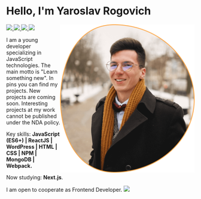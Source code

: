 # Hello, I'm Yaroslav Rogovich

<img align="right" width="360px" src="./images/main-image-blob.png" />

<p align="left">
  <a href="mailto:yrogovich@gmail.com">
    <img src="https://img.shields.io/badge/-yrogovich@gmail.com-FF941A?style=flat-square&logo=Gmail&logoColor=white&link=mailto:yrogovich@gmail.com" />
  </a>
  <a href="https://www.linkedin.com/in/yaroslav-rogovich">
    <img src="https://img.shields.io/badge/-My%20LinkedIn-FF941A?style=flat-square&logo=Linkedin&logoColor=white&link=https://www.linkedin.com/in/yaroslav-rogovich" />
  </a>
  <a href="https://www.instagram.com/just_yarik">
    <img src="https://img.shields.io/badge/-My%20Instagram-FF941A?style=flat-square&logo=Instagram&logoColor=white&link=https://www.instagram.com/just_yarik" />
  </a>
  <a href="https://www.facebook.com/yrogovich">
    <img src="https://img.shields.io/badge/-My%20Facebook-FF941A?style=flat-square&logo=Facebook&logoColor=white&link=https://www.facebook.com/yrogovich" />
  </a>
</p>

I am a young developer specializing in JavaScript technologies. The main motto is "Learn something new". In pins you can find my projects. New projects are coming soon. Interesting projects at my work cannot be published under the NDA policy.

Key skills: <strong>JavaScript (ES6+) | ReactJS | WordPress | HTML | CSS | NPM | MongoDB | Webpack.</strong>

Now studying: <strong>Next.js</strong>.

I am open to cooperate as Frontend Developer.
<img 
   width="440"
   src="https://github-readme-stats.vercel.app/api?username=yrogovich&count_private=true&show_icons=true&custom_title=GitHub%20Status&hide=issues&title_color=FF941A&icon_color=FF941A&bg_color=ffffff00&text_color=222&hide_border=true"
/>
